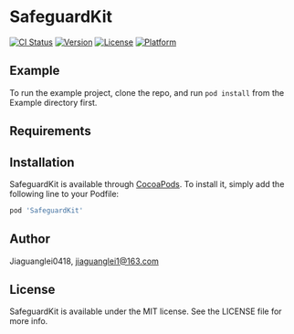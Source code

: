 # SafeguardKit

[![CI Status](https://img.shields.io/travis/Jiaguanglei0418/SafeguardKit.svg?style=flat)](https://travis-ci.org/Jiaguanglei0418/SafeguardKit)
[![Version](https://img.shields.io/cocoapods/v/SafeguardKit.svg?style=flat)](https://cocoapods.org/pods/SafeguardKit)
[![License](https://img.shields.io/cocoapods/l/SafeguardKit.svg?style=flat)](https://cocoapods.org/pods/SafeguardKit)
[![Platform](https://img.shields.io/cocoapods/p/SafeguardKit.svg?style=flat)](https://cocoapods.org/pods/SafeguardKit)

## Example

To run the example project, clone the repo, and run `pod install` from the Example directory first.

## Requirements

## Installation

SafeguardKit is available through [CocoaPods](https://cocoapods.org). To install
it, simply add the following line to your Podfile:

```ruby
pod 'SafeguardKit'
```

## Author

Jiaguanglei0418, jiaguanglei1@163.com

## License

SafeguardKit is available under the MIT license. See the LICENSE file for more info.
